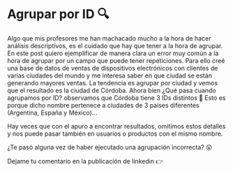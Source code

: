 # Agrupar por ID 🔍

Algo que mis profesores me han machacado mucho a la hora de hacer análisis descriptivos, es el cuidado que hay que tener a la hora de agrupar. 
En este post quiero ejemplificar de manera clara un error muy común a la hora de agrupar por un campo que puede tener repeticiones. 
Para ello creé una base de datos de ventas de dispositivos electrónicos con clientes de varias ciudades del mundo y me interesa saber en que ciudad se están generando mayores ventas.
La tendencia es agrupar por ciudad y vemos que el resultado es la ciudad de Córdoba.
Ahora bien ¿Qué pasa cuando agrupamos por ID? observamos que Córdoba tiene 3 IDs distintos 🤔
Esto es porque dicho nombre pertenece a ciudades de 3 países diferentes (Argentina, España y México)...

Hay veces que con el apuro a encontrar resultados, omitimos estos detalles y nos puede pasar también en usuarios o productos con el mismo nombre.

¿Te pasó alguna vez de haber ejecutado una agrupación incorrecta? 😲

Dejame tu comentario en la publicación de linkedin 👉

